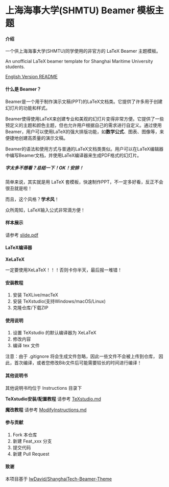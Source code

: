 # 上海海事大学(SHMTU) Beamer 模板主题

#### 介绍

一个供上海海事大学(SHMTU)同学使用的非官方的 LaTeX Beamer 主题模板。

An unofficial LaTeX beamer template for Shanghai Maritime University students.

[English Version README](README.en.md)

#### 什么是 Beamer？

Beamer是一个用于制作演示文稿(PPT)的LaTeX文档类。它提供了许多用于创建幻灯片的功能和样式。

Beamer使得使用LaTeX来创建专业和美观的幻灯片变得非常方便。它提供了一些预定义的主题和颜色主题，但也允许用户根据自己的需求进行自定义。通过使用Beamer，用户可以使用LaTeX的强大排版功能，如**数学公式**、图表、图像等，来便捷地创建高质量的演示文稿。

Beamer的语法和使用方式与普通的LaTeX文档类类似。用户可以在LaTeX编辑器中编写Beamer文档，并使用LaTeX编译器来生成PDF格式的幻灯片。

##### 字太多不想看？总结一下！OK！安排！

简单来说，其实就是用 LaTeX 套模板，快速制作PPT，不一定多好看，反正不会很丑就是啦！

而且，这个风格？**学术风**！

众所周知，LaTeX输入公式非常滴方便！

#### 样本展示

请参考
[slide.pdf](slide.pdf)

#### LaTeX编译器

**XeLaTeX**

一定要使用XeLaTeX！！！否则卡你半天，最后报一堆错！

#### 安装教程

1. 安装 TeXLive/macTeX
2. 安装 TeXstudio(支持Windows/macOS/Linux)
3. 克隆仓库/下载ZIP

#### 使用说明

1. 设置 TeXstudio 的默认编译器为 XeLaTeX
2. 修改内容
3. 编译 tex 文件

注意：由于 .gitignore 将会生成文件忽略，因此一些文件不会被上传到仓库，
因此，首次编译，或者您修改Bib文件后可能需要较长的时间进行编译！

#### 其他说明书

其他说明书均位于 Instructions 目录下

**TeXstudio安装/配置教程**
请参考 [TeXstudio.md](Instructions/TeXstudio.md)

**魔改教程**
请参考 [ModifyInstructions.md](Instructions/ModifyInstructions.md)

#### 参与贡献

1. Fork 本仓库
2. 新建 Feat_xxx 分支
3. 提交代码
4. 新建 Pull Request

#### 致谢

本项目基于 [lwDavid/ShanghaiTech-Beamer-Theme](https://github.com/lwDavid/ShanghaiTech-Beamer-Theme)